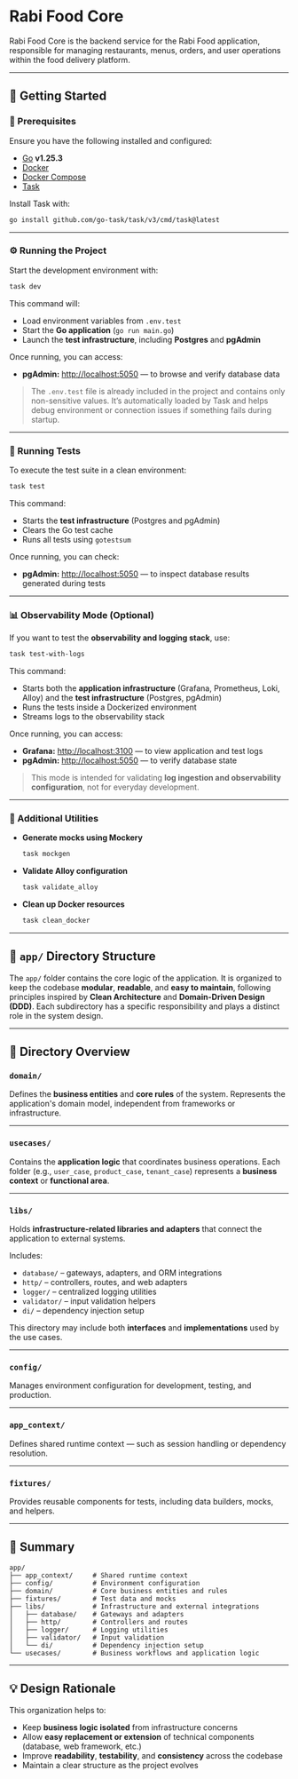 # Rabi Food Core

Rabi Food Core is the backend service for the Rabi Food application, responsible for managing restaurants, menus, orders, and user operations within the food delivery platform.

---

## 🚀 Getting Started

### 🧩 Prerequisites

Ensure you have the following installed and configured:

* [Go](https://go.dev/dl/) **v1.25.3**
* [Docker](https://docs.docker.com/get-docker/)
* [Docker Compose](https://docs.docker.com/compose/install/)
* [Task](https://taskfile.dev/installation/)

Install Task with:

```bash
go install github.com/go-task/task/v3/cmd/task@latest
````

---

### ⚙️ Running the Project

Start the development environment with:

```bash
task dev
```

This command will:

* Load environment variables from `.env.test`
* Start the **Go application** (`go run main.go`)
* Launch the **test infrastructure**, including **Postgres** and **pgAdmin**

Once running, you can access:

* **pgAdmin:** [http://localhost:5050](http://localhost:5050) — to browse and verify database data

> The `.env.test` file is already included in the project and contains only non-sensitive values.
> It’s automatically loaded by Task and helps debug environment or connection issues if something fails during startup.

---

### 🧪 Running Tests

To execute the test suite in a clean environment:

```bash
task test
```

This command:

* Starts the **test infrastructure** (Postgres and pgAdmin)
* Clears the Go test cache
* Runs all tests using `gotestsum`

Once running, you can check:

* **pgAdmin:** [http://localhost:5050](http://localhost:5050) — to inspect database results generated during tests

---

### 📊 Observability Mode (Optional)

If you want to test the **observability and logging stack**, use:

```bash
task test-with-logs
```

This command:

* Starts both the **application infrastructure** (Grafana, Prometheus, Loki, Alloy)
  and the **test infrastructure** (Postgres, pgAdmin)
* Runs the tests inside a Dockerized environment
* Streams logs to the observability stack

Once running, you can access:

* **Grafana:** [http://localhost:3100](http://localhost:3100) — to view application and test logs
* **pgAdmin:** [http://localhost:5050](http://localhost:5050) — to verify database state

> This mode is intended for validating **log ingestion and observability configuration**, not for everyday development.

---

### 🧰 Additional Utilities

* **Generate mocks using Mockery**

  ```bash
  task mockgen
  ```

* **Validate Alloy configuration**

  ```bash
  task validate_alloy
  ```

* **Clean up Docker resources**

  ```bash
  task clean_docker
  ```

---

## 🧭 `app/` Directory Structure

The `app/` folder contains the core logic of the application.
It is organized to keep the codebase **modular**, **readable**, and **easy to maintain**, following principles inspired by **Clean Architecture** and **Domain-Driven Design (DDD)**.
Each subdirectory has a specific responsibility and plays a distinct role in the system design.

---

## 📂 Directory Overview

### **`domain/`**

Defines the **business entities** and **core rules** of the system.
Represents the application's domain model, independent from frameworks or infrastructure.

---

### **`usecases/`**

Contains the **application logic** that coordinates business operations.
Each folder (e.g., `user_case`, `product_case`, `tenant_case`) represents a **business context** or **functional area**.

---

### **`libs/`**

Holds **infrastructure-related libraries and adapters** that connect the application to external systems.

Includes:

* `database/` – gateways, adapters, and ORM integrations
* `http/` – controllers, routes, and web adapters
* `logger/` – centralized logging utilities
* `validator/` – input validation helpers
* `di/` – dependency injection setup

This directory may include both **interfaces** and **implementations** used by the use cases.

---

### **`config/`**

Manages environment configuration for development, testing, and production.

---

### **`app_context/`**

Defines shared runtime context — such as session handling or dependency resolution.

---

### **`fixtures/`**

Provides reusable components for tests, including data builders, mocks, and helpers.

---

## 🧠 Summary

```
app/
├── app_context/     # Shared runtime context
├── config/          # Environment configuration
├── domain/          # Core business entities and rules
├── fixtures/        # Test data and mocks
├── libs/            # Infrastructure and external integrations
│   ├── database/    # Gateways and adapters
│   ├── http/        # Controllers and routes
│   ├── logger/      # Logging utilities
│   ├── validator/   # Input validation
│   └── di/          # Dependency injection setup
└── usecases/        # Business workflows and application logic
```

---

## 💡 Design Rationale

This organization helps to:

* Keep **business logic isolated** from infrastructure concerns
* Allow **easy replacement or extension** of technical components (database, web framework, etc.)
* Improve **readability**, **testability**, and **consistency** across the codebase
* Maintain a clear structure as the project evolves
